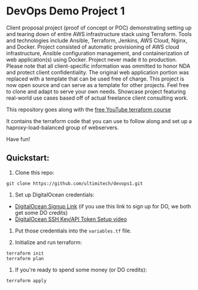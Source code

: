 # DevOps Demo Project 1
Client proposal project (proof of concept or POC) demonstrating setting up and tearing down of entire AWS infrastructure stack using Terraform. Tools and technologies include Ansible, Terraform, Jenkins, AWS Cloud, Nginx, and Docker. Project consisted of automatic provisioning of AWS cloud infrastructure, Ansible configuration management, and containerization of web application(s) using Docker. Project never made it to production.<br>
Please note that all client-specific information was ommitted to honor NDA and protect client confidentiality. The original web application portion was replaced with a template that can be used free of charge.
This project is now open source and can serve as a template for other projects. Feel free to clone and adapt to serve your own needs.
Showcase project featuring real-world use cases based off of actual freelance client consulting work.

This repository goes along with the [free YouTube terraform course](https://www.youtube.com/watch?v=1JAx2npuprk&list=PLtK75qxsQaMIHQOaDd0Zl_jOuu1m3vcWO)

It contains the terraform code that you can use to follow along and set up a haproxy-load-balanced group of webservers.



Have fun!


## Quickstart:

1. Clone this repo:

`git clone https://github.com/ultimitech/devops1.git`

1. Set up DigitalOcean credentials:

- [DigitalOcean Signup Link](https://www.digitalocean.com/?refcode=0380a1db56a6) (if you use this link to sign up for DO, we both get some DO credits)
- [DigitalOcean SSH Key/API Token Setup video](https://www.youtube.com/watch?v=hAW6aXRHWdw&list=PLtK75qxsQaMIHQOaDd0Zl_jOuu1m3vcWO&index=2)

1. Put those credentials into the `variables.tf` file.

1. Initialize and run terraform:
```
terraform init
terraform plan
```

1. If you're ready to spend some money (or DO credits):

`terraform apply`

